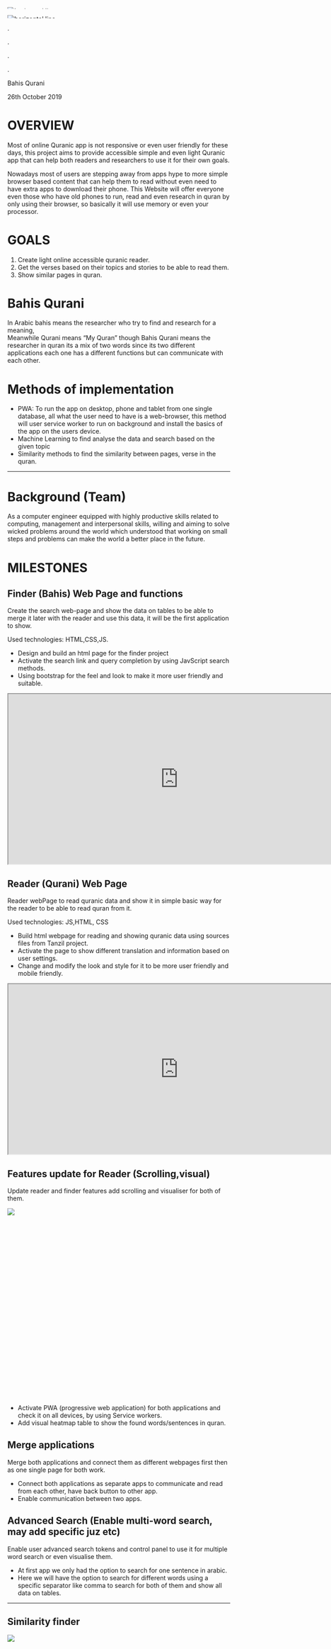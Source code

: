 <div>

<span class="c1"></span>

<span style="overflow: hidden; display: inline-block; margin: 0.00px 0.00px; border: 0.00px solid #000000; transform: rotate(0.00rad) translateZ(0px); -webkit-transform: rotate(0.00rad) translateZ(0px); width: 624.00px; height: 4.00px;">![](images/image1.png "horizontal line")</span>

</div>

<span style="overflow: hidden; display: inline-block; margin: 0.00px 0.00px; border: 0.00px solid #000000; transform: rotate(0.00rad) translateZ(0px); -webkit-transform: rotate(0.00rad) translateZ(0px); width: 624.00px; height: 6.67px;">![](images/image2.png "horizontal line")</span>

<span class="c4">.</span>

<span class="c5 c11">.</span>

<span class="c11 c5">.</span>

<span class="c5">.</span>

<span>Bahis Qurani</span>

<span class="c17">26</span><span class="c15">th</span><span class="c17"> October 2019</span>

# <span>OVERVIEW</span>

<span class="c1">Most of online Quranic app is not responsive or even user friendly for these days, this project aims to provide accessible simple and even light Quranic app that can help both readers and researchers to use it for their own goals.</span>

<span>Nowadays most of users are stepping away from apps hype to more simple browser based content that can help them to read without even need to have extra apps to download their phone. This Website will offer everyone even those who have old phones to run, read and even research in quran by only using their browser, so basically it will use memory or even your processor.</span>

# <span class="c8">GOALS</span>

1.  <span class="c1">Create light online accessible quranic reader.</span>
2.  <span>Get the verses based on their topics and stories to be able to read them</span><span class="c1">.</span>
3.  <span class="c1">Show similar pages in quran.</span>

# <span class="c8">Bahis Qurani</span>

<span class="c1">In Arabic bahis means the researcher who try to find and research for a meaning,  
Meanwhile Qurani means “My Quran” though Bahis Qurani means the researcher in quran its a mix of two words since its two different applications each one has a different functions but can communicate with each other.</span>

# <span class="c8">Methods of implementation</span>

*   <span class="c1">PWA: To run the app on desktop, phone and tablet from one single database, all what the user need to have is a web-browser, this method will user service worker to run on background and install the basics of the app on the users device.</span>
*   <span class="c1">Machine Learning to find analyse the data and search based on the given topic</span>
*   <span>Similarity methods to find the similarity between pages, verse in the quran.</span>

* * *

# <span class="c8"></span>

# <span class="c8">Background (Team)</span>

<span>As a computer engineer equipped with highly productive skills related to computing, management and interpersonal skills, willing and aiming to solve wicked problems around the world which understood that working on small steps and problems can make the world a better place in the future.</span>

# <span>MILESTONES</span>

## <span>Finder (Bahis) Web Page and functions</span>

<span>Create the search web-page and show the data on tables to be able to merge it later with the reader and use this data, it will be the first application to show.</span>

<span class="c1">Used technologies: HTML,CSS,JS.</span>

*   <span class="c1">Design and build an html page for the finder project</span>
*   <span class="c1">Activate the search link and query completion by using JavScript search methods.</span>
*   <span class="c1">Using bootstrap for the feel and look to make it more user friendly and suitable.</span>

<iframe style=" width: 80vw;
            height: 40vw;"   src="https://a0m0rajab.github.io/findJs/milestones/00-finder"></iframe>

## <span class="c4">Reader (Qurani) Web Page</span>

<span class="c1">Reader webPage to read quranic data and show it in simple basic way for the reader to be able to read quran from it.</span>

<span class="c1">Used technologies: JS,HTML, CSS</span>

*   <span class="c1">Build html webpage for reading and showing quranic data using sources files from Tanzil project.</span>
*   <span class="c1">Activate the page to show different translation and information based on user settings.</span>
*   <span class="c1">Change and modify the look and style for it to be more user friendly and mobile friendly.</span>

<iframe style=" width: 80vw;
            height: 40vw;"  src="https://a0m0rajab.github.io/findJs/milestones/01-reader"></iframe>

## <span class="c4">Features update for Reader (Scrolling,visual)</span>

<span class="c1">Update reader and finder features add scrolling and visualiser for both of them.</span>

<span style="overflow: hidden; display: inline-block; margin: 0.00px 0.00px; border: 0.00px solid #000000; transform: rotate(0.00rad) translateZ(0px); -webkit-transform: rotate(0.00rad) translateZ(0px); width: 624.00px; height: 428.00px;">![](images/image3.png)</span>

*   <span class="c1">Activate PWA (progressive web application) for both applications and check it on all devices, by using Service workers.</span>
*   <span class="c1">Add visual heatmap table to show the found words/sentences in quran.</span>

## <span class="c4">Merge applications</span>

<span class="c1">Merge both applications and connect them as different webpages first then as one single page for both work.</span>

*   <span class="c1">Connect both applications as separate apps to communicate and read from each other, have back button to other app.</span>
*   <span class="c1">Enable communication between two apps.</span>

## <span class="c4">Advanced Search (Enable multi-word search, may add specific juz etc)</span>

<span class="c1">Enable user advanced search tokens and control panel to use it for multiple word search or even visualise them.</span>

*   <span class="c1">At first app we only had the option to search for one sentence in arabic.</span>
*   <span class="c1">Here we will have the option to search for different words using a specific separator like comma to search for both of them and show all data on tables.</span>

* * *

## <span class="c4"></span>

## <span class="c4">Similarity finder</span>

<span style="overflow: hidden; display: inline-block; margin: 0.00px 0.00px; border: 0.00px solid #000000; transform: rotate(0.00rad) translateZ(0px); -webkit-transform: rotate(0.00rad) translateZ(0px); width: 565.00px; height: 263.00px;">![](images/image4.png)</span>

<span>Example of pages similarity finder based on second page.</span>

<span class="c1">Can be used as function to memorise Quran, it will find similar pages and show them on visualiser then give you the option to compare them and read them by yourself.</span>

<span class="c1">Technologies: NodeJs for local calculating, HTML,CSS,JS for visualisation.</span>

*   <span class="c1">Show a heatmap table  of the similar pages on Quran based on the chosen page and enable user to choose page to compare it,</span>
*   <span class="c1">First I will study the similarity founder methods and compare them on speed to choose one of them,</span>
*   <span class="c1">then would write a code to create a table of quran pages and its similarity to each other,</span>
*   <span class="c1">I will read and visualise this data online as showcase.</span>

## <span class="c4">Topic search</span>

<span class="c1">Search by topic and collect them in one single page to read it, and compare quranic stories.</span>

*   <span class="c1">Search for topic based search methods and algorithms,</span>
*   <span class="c1">Compare them and write one of them using NodeJs to read and understand quran,</span>
*   <span class="c1">Write the results on specific CSV file to read it from browser</span>
*   <span class="c1">Read the CSV file and add it to finder page to be able to search using it,</span>
*   <span class="c1">Collect user input as form to be able to study it in the future and make better UX.</span>

<span class="c1"></span>

## <span class="c4">Time Line</span>

<iframe style=" width: 80vw;
            height: 40vw;" src="https://docs.google.com/spreadsheets/d/e/2PACX-1vTQFb0YoyVIiw2soggGFQdOfKpA1MiYZYWF56F81p3jF_eAtT9fElv-dr-gFPSH_pnIqTx6iGa8GjGM/pubhtml?gid=1709744959&amp;single=true&amp;widget=true&amp;headers=false"></iframe>

<span class="c1"></span>

<span class="c1"></span>

<span class="c1"></span>

<span class="c1"></span>

<span class="c1"></span>

<span class="c1"></span>